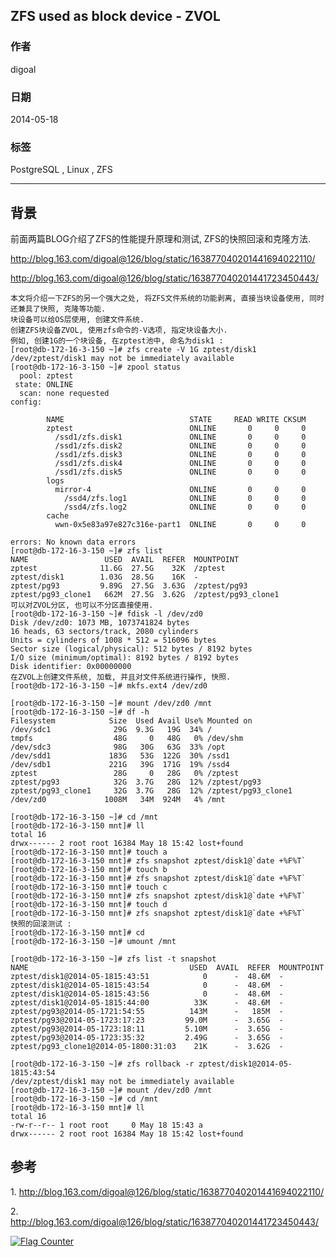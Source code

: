 ## ZFS used as block device - ZVOL  
                                                                                                                                                   
### 作者                                                                                                                                               
digoal                                                                                                                                                 
                                                                                                                                             
### 日期                                                                                                                                                                
2014-05-18                                                                                                                                       
                                                                                                                                              
### 标签                                                                                                                                             
PostgreSQL , Linux , ZFS                                                                                                                                           
                                                                                                                                                                               
----                                                                                                                                                       
                                                                                                                                                                                           
## 背景            
前面两篇BLOG介绍了ZFS的性能提升原理和测试, ZFS的快照回滚和克隆方法.  
  
http://blog.163.com/digoal@126/blog/static/163877040201441694022110/  
  
http://blog.163.com/digoal@126/blog/static/163877040201441723450443/  
  
```  
本文将介绍一下ZFS的另一个强大之处, 将ZFS文件系统的功能剥离, 直接当块设备使用, 同时还兼具了快照, 克隆等功能.  
块设备可以给OS层使用, 创建文件系统.  
创建ZFS块设备ZVOL, 使用zfs命令的-V选项, 指定块设备大小.  
例如, 创建1G的一个块设备, 在zptest池中, 命名为disk1 :   
[root@db-172-16-3-150 ~]# zfs create -V 1G zptest/disk1  
/dev/zptest/disk1 may not be immediately available  
[root@db-172-16-3-150 ~]# zpool status  
  pool: zptest  
 state: ONLINE  
  scan: none requested  
config:  
  
        NAME                            STATE     READ WRITE CKSUM  
        zptest                          ONLINE       0     0     0  
          /ssd1/zfs.disk1               ONLINE       0     0     0  
          /ssd1/zfs.disk2               ONLINE       0     0     0  
          /ssd1/zfs.disk3               ONLINE       0     0     0  
          /ssd1/zfs.disk4               ONLINE       0     0     0  
          /ssd1/zfs.disk5               ONLINE       0     0     0  
        logs  
          mirror-4                      ONLINE       0     0     0  
            /ssd4/zfs.log1              ONLINE       0     0     0  
            /ssd4/zfs.log2              ONLINE       0     0     0  
        cache  
          wwn-0x5e83a97e827c316e-part1  ONLINE       0     0     0  
  
errors: No known data errors  
[root@db-172-16-3-150 ~]# zfs list   
NAME                 USED  AVAIL  REFER  MOUNTPOINT  
zptest              11.6G  27.5G    32K  /zptest  
zptest/disk1        1.03G  28.5G    16K  -  
zptest/pg93         9.89G  27.5G  3.63G  /zptest/pg93  
zptest/pg93_clone1   662M  27.5G  3.62G  /zptest/pg93_clone1  
可以对ZVOL分区, 也可以不分区直接使用.  
[root@db-172-16-3-150 ~]# fdisk -l /dev/zd0  
Disk /dev/zd0: 1073 MB, 1073741824 bytes  
16 heads, 63 sectors/track, 2080 cylinders  
Units = cylinders of 1008 * 512 = 516096 bytes  
Sector size (logical/physical): 512 bytes / 8192 bytes  
I/O size (minimum/optimal): 8192 bytes / 8192 bytes  
Disk identifier: 0x00000000  
在ZVOL上创建文件系统, 加载, 并且对文件系统进行操作, 快照.  
[root@db-172-16-3-150 ~]# mkfs.ext4 /dev/zd0  
  
[root@db-172-16-3-150 ~]# mount /dev/zd0 /mnt  
[root@db-172-16-3-150 ~]# df -h  
Filesystem            Size  Used Avail Use% Mounted on  
/dev/sdc1              29G  9.3G   19G  34% /  
tmpfs                  48G     0   48G   0% /dev/shm  
/dev/sdc3              98G   30G   63G  33% /opt  
/dev/sdd1             183G   53G  122G  30% /ssd1  
/dev/sdb1             221G   39G  171G  19% /ssd4  
zptest                 28G     0   28G   0% /zptest  
zptest/pg93            32G  3.7G   28G  12% /zptest/pg93  
zptest/pg93_clone1     32G  3.7G   28G  12% /zptest/pg93_clone1  
/dev/zd0             1008M   34M  924M   4% /mnt  
  
[root@db-172-16-3-150 ~]# cd /mnt  
[root@db-172-16-3-150 mnt]# ll  
total 16  
drwx------ 2 root root 16384 May 18 15:42 lost+found  
[root@db-172-16-3-150 mnt]# touch a  
[root@db-172-16-3-150 mnt]# zfs snapshot zptest/disk1@`date +%F%T`  
[root@db-172-16-3-150 mnt]# touch b  
[root@db-172-16-3-150 mnt]# zfs snapshot zptest/disk1@`date +%F%T`  
[root@db-172-16-3-150 mnt]# touch c  
[root@db-172-16-3-150 mnt]# zfs snapshot zptest/disk1@`date +%F%T`  
[root@db-172-16-3-150 mnt]# touch d  
[root@db-172-16-3-150 mnt]# zfs snapshot zptest/disk1@`date +%F%T`  
快照的回滚测试 :   
[root@db-172-16-3-150 mnt]# cd  
[root@db-172-16-3-150 ~]# umount /mnt  
  
[root@db-172-16-3-150 ~]# zfs list -t snapshot  
NAME                                    USED  AVAIL  REFER  MOUNTPOINT  
zptest/disk1@2014-05-1815:43:51            0      -  48.6M  -  
zptest/disk1@2014-05-1815:43:54            0      -  48.6M  -  
zptest/disk1@2014-05-1815:43:56            0      -  48.6M  -  
zptest/disk1@2014-05-1815:44:00          33K      -  48.6M  -  
zptest/pg93@2014-05-1721:54:55          143M      -   185M  -  
zptest/pg93@2014-05-1723:17:23         99.0M      -  3.65G  -  
zptest/pg93@2014-05-1723:18:11         5.10M      -  3.65G  -  
zptest/pg93@2014-05-1723:35:32         2.49G      -  3.65G  -  
zptest/pg93_clone1@2014-05-1800:31:03    21K      -  3.62G  -  
  
[root@db-172-16-3-150 ~]# zfs rollback -r zptest/disk1@2014-05-1815:43:54  
/dev/zptest/disk1 may not be immediately available  
[root@db-172-16-3-150 ~]# mount /dev/zd0 /mnt  
[root@db-172-16-3-150 ~]# cd /mnt  
[root@db-172-16-3-150 mnt]# ll  
total 16  
-rw-r--r-- 1 root root     0 May 18 15:43 a  
drwx------ 2 root root 16384 May 18 15:42 lost+found  
```  
  
## 参考  
1\. http://blog.163.com/digoal@126/blog/static/163877040201441694022110/  
  
2\. http://blog.163.com/digoal@126/blog/static/163877040201441723450443/  
    
  
<a rel="nofollow" href="http://info.flagcounter.com/h9V1"  ><img src="http://s03.flagcounter.com/count/h9V1/bg_FFFFFF/txt_000000/border_CCCCCC/columns_2/maxflags_12/viewers_0/labels_0/pageviews_0/flags_0/"  alt="Flag Counter"  border="0"  ></a>  
  

